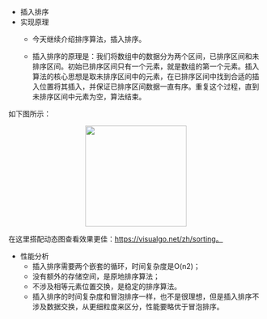 + 插入排序
 + 实现原理
   * 今天继续介绍排序算法，插入排序。
 
   * 插入排序的原理是：我们将数组中的数据分为两个区间，已排序区间和未排序区间。初始已排序区间只有一个元素，就是数组的第一个元素。插入算法的核心思想是取未排序区间中的元素，在已排序区间中找到合适的插入位置将其插入，并保证已排序区间数据一直有序。重复这个过程，直到未排序区间中元素为空，算法结束。
 
 如下图所示：
 
 <p align="center">
   <img src="https://qcdn.xueyuanjun.com/storage/uploads/images/gallery/2019-10/scaled-1680-/Fp2wlQjdiEtuhI9MQaYSqM17Q40G.png" width="200px">
 </p>
 
 在这里搭配动态图查看效果更佳：https://visualgo.net/zh/sorting。
 
+ 性能分析
     * 插入排序需要两个嵌套的循环，时间复杂度是O(n2)；
     * 没有额外的存储空间，是原地排序算法；
     * 不涉及相等元素位置交换，是稳定的排序算法。
     * 插入排序的时间复杂度和冒泡排序一样，也不是很理想，但是插入排序不涉及数据交换，从更细粒度来区分，性能要略优于冒泡排序。